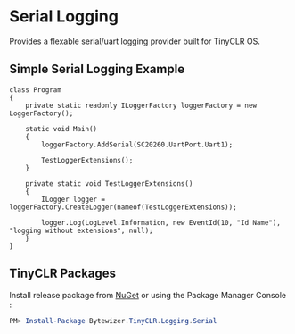 # Serial Logging

Provides a flexable serial/uart logging provider built for TinyCLR OS.

## Simple Serial Logging Example
```CSharp
class Program
{
    private static readonly ILoggerFactory loggerFactory = new LoggerFactory();

    static void Main()
    {
        loggerFactory.AddSerial(SC20260.UartPort.Uart1);  
        
        TestLoggerExtensions();
    }

    private static void TestLoggerExtensions()
    {
        ILogger logger = loggerFactory.CreateLogger(nameof(TestLoggerExtensions));

        logger.Log(LogLevel.Information, new EventId(10, "Id Name"), "logging without extensions", null);
    }
}
```

## TinyCLR Packages
Install release package from [NuGet](https://www.nuget.org/packages?q=bytewizer.tinyclr) or using the Package Manager Console :
```powershell
PM> Install-Package Bytewizer.TinyCLR.Logging.Serial
```